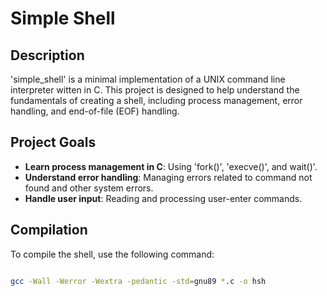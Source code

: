 # Simple Shell

## Description
 
'simple_shell' is a minimal implementation of a UNIX command line interpreter witten in C. This project is designed to help understand the fundamentals of creating a shell, including process management, error handling, and end-of-file (EOF) handling.

## Project Goals 

- **Learn process management in C**: Using 'fork()', 'execve()', and wait()'.
- **Understand error handling**: Managing errors related to command not found and other system errors.
- **Handle user input**: Reading and processing user-enter commands.

## Compilation

To compile the shell, use the following command:

```bash

gcc -Wall -Werror -Wextra -pedantic -std=gnu89 *.c -o hsh
